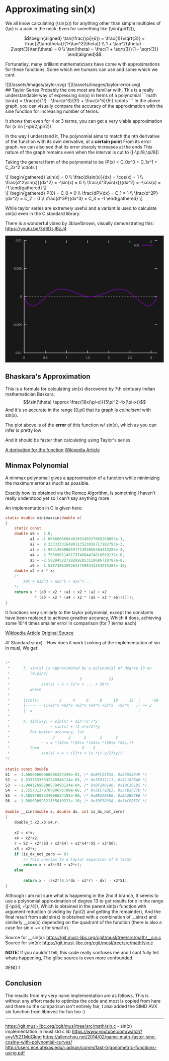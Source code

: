# Approximating sin(x)
We all know calculating \(\sin(x)\) for anything other than simple multiples of \(\pi\) is a pain in the neck.
Even for something like \(\sin(\pi/12)\),


```math
\begin{aligned}
\tan(\frac{\pi}{6}) = \frac{1}{\sqrt{3}} = \frac{2\tan(\theta)}{1+\tan^2(\theta)} \\
1 + \tan^2(\theta) - 2\sqrt{3}\tan(\theta) = 0 \\
\tan(\theta) = \frac{1 + \sqrt{3}}{1 - \sqrt{3}}
\end{aligned}
```

Fortunatley, many brilliant mathematicians have come with approximations for these functions, Some which we humans can use and some which we cant.
  
<div class="split">
![](/assets/images/taylor.svg)
![](/assets/images/taylor-error.svg)
</div>
## Taylor Series
Probably the one most are familiar with, This is a really understandable way of expressing sin(x) in terms of a polynomial
```math
\sin(x) = \frac{x}{1!} - \frac{x^3}{3!} + \frac{x^5}{5!} \cdots
```
In the above graph, you can visually compare the accuracy of the approximation with the sine function for increasing number of terms.

It shows that even for 4 or 3 terms, you can get a very viable approximation for \(x \in [-\pi/2,\pi/2]\)

In the way I understand it, The polynomial aims to match the nth derivative of the function with its own derivative, at a **certain point**
From its error graph, we can also see that its error sharply increases at the ends
This nature of the graph remains even when the interval is cut to \([-\pi/8,\pi/8]\)

Taking the general form of the polynomial to be \(P(x) = C_0x^0 + C_1x^1 + C_2x^2 \cdots \)

<div class="split">
<div>
\[
\begin{gathered}
\sin(x) = 0 \\
\frac{d\sin(x)}{dx} = \cos(x) = 1 \\
\frac{d^2\sin(x)}{dx^2} = -\sin(x) = 0 \\
\frac{d^3\sin(x)}{dx^2} = -\cos(x) = -1
\end{gathered}
\]
</div>
<div>
\[
\begin{gathered}
P(0) = C_0 = 0 \\
\frac{dP}{dx} = C_1 = 1 \\
\frac{d^2P}{dx^2} = C_2 = 0 \\
\frac{d^3P}{dx^3} = C_3 = -1
\end{gathered}
\]
</div>
</div>

While taylor series are extremely useful and a variant is used to calculate sin(x) even in the C standard library.

There is a wonderful video by 3blue1brown, visually demonstrating this: https://youtu.be/3d6DsjIBzJ4

![](/assets/images/error-baskara.svg)
## Bhaskara's Approximation
This is a formula for calculating sin(x) discovered by 7th centuary Indian mathematician Baskara,
$$\sin(\theta) \approx \frac{16x(\pi-x)}{5\pi^2-4x(\pi-x)}$$ And it's so accurate in the range [0,pi] that its graph is *coincident* with sin(x).

The plot above is of the **error** of this function w/ sin(x), which as you can infer is pretty low

And it should be faster than calculating using Taylor's series

[A derivation for the function](https://scholarworks.umt.edu/cgi/viewcontent.cgi?article=1313&context=tme)
[Wikipedia Article](https://en.wikipedia.org/wiki/Bhaskara_I%27s_sine_approximation_formula)

## Minmax Polynomial
A minmax polynomail gives a approximation of a function while minimizing the maximum error as much as possible.

Exactly how its obtained via the Remez Algorithm, is something I haven't really understood yet so I can't say anything more

An implementation in C is given here:
```c
static double minimaxsin(double x)
{
    static const
    double a0 =  1.0,
           a1 = -1.666666666640169148537065260055e-1,
           a2 =  8.333333316490113523036717102793e-3,
           a3 = -1.984126600659171392655484413285e-4,
           a4 =  2.755690114917374804474016589137e-6,
           a5 = -2.502845227292692953118686710787e-8,
           a6 =  1.538730635926417598443354215485e-10;
    double x2 = x * x;
    /*
        a0x + a1x^3 + a2x^5 + a3x^7...
    */
    return x * (a0 + x2 * (a1 + x2 * (a2 + x2
             * (a3 + x2 * (a4 + x2 * (a5 + x2 * a6))))));
}
```

It functions very similarly to the taylor polynomial, except the constants have been replaced to achieve greather accuracy,
Which it does, achieving some 10^4 times smaller error in comparison (for 7 terms each)

[Wikipedia Article](https://en.wikipedia.org/wiki/Minimax_approximation_algorithm)
[Original Source](http://lolengine.net/blog/2011/12/21/better-function-approximations)

#f Standard sin(x) - How does it work
Looking at the implementation of sin in musl, We get:
```c

/*
 *      3. sin(x) is approximated by a polynomial of degree 13 on
 *         [0,pi/4]
 *                               3            13
 *              sin(x) ~ x + S1*x + ... + S6*x
 *         where
 *
 *      |sin(x)         2     4     6     8     10     12  |     -58
 *      |----- - (1+S1*x +S2*x +S3*x +S4*x +S5*x  +S6*x   )| <= 2
 *      |  x                                               |
 *
 *      4. sin(x+y) = sin(x) + sin'(x')*y
 *                  ~ sin(x) + (1-x*x/2)*y
 *         For better accuracy, let
 *                   3      2      2      2      2
 *              r = x *(S2+x *(S3+x *(S4+x *(S5+x *S6))))
 *         then                   3    2
 *              sin(x) = x + (S1*x + (x *(r-y/2)+y))
*/

static const double
S1  = -1.66666666666666324348e-01, /* 0xBFC55555, 0x55555549 */
S2  =  8.33333333332248946124e-03, /* 0x3F811111, 0x1110F8A6 */
S3  = -1.98412698298579493134e-04, /* 0xBF2A01A0, 0x19C161D5 */
S4  =  2.75573137070700676789e-06, /* 0x3EC71DE3, 0x57B1FE7D */
S5  = -2.50507602534068634195e-08, /* 0xBE5AE5E6, 0x8A2B9CEB */
S6  =  1.58969099521155010221e-10; /* 0x3DE5D93A, 0x5ACFD57C */

double __sin(double x, double dx, int is_dx_not_zero)
{
	double_t x2,x3,x4,r;

	x2 = x*x;
	x4 = x2*x2;
	r = S2 + x2*(S3 + x2*S4) + x2*x4*(S5 + x2*S6);
	x3 = x2*x;
	if (is_dx_not_zero == 0)
        // This unwraps to a taylor expansion of 6 terms
		return x + x3*(S1 + x2*r);
	else
        
		return x - ((x2*(0.5*dx - x3*r) - dx) - x3*S1);
}
```

Although I am not sure what is happening in the 2nd if branch, It seems to use a polynomial approximation of degree 13 to get results for x in the range \([-\pi/4, +\pi/4]\), Which is obtained in the parent sin(x) function with argument reduction (dividing by \(\pi/2\) and getting the remainder), And the final result from said sin(x) is obtained with a combination of __sin(x) and similarly __cos(x) depending on the quadrant of the function (there is also a case for sin x ~= x for small x).

Source for __sin(x): https://git.musl-libc.org/cgit/musl/tree/src/math/__sin.c
Source for   sin(x): https://git.musl-libc.org/cgit/musl/tree/src/math/sin.c

**NOTE:** If you couldn't tell, this code really confuses me and I cant fully tell whats happening, The glibc source is even more confounded.

#END f

## Conclusion
The results from my very naive implementation are as follows, This is without any effort made to optimize the code and most is copied from here and there so the comparison isn't entirely fair,
I also added the SIMD AVX sin function from libmvec for fun too :)

---
https://git.musl-libc.org/cgit/musl/tree/src/math/sin.c - sin(x) implementation in musl std c lib
https://www.youtube.com/watch?v=yV52TMdGkng
https://allenchou.net/2014/02/game-math-faster-sine-cosine-with-polynomial-curves/
http://users.ece.utexas.edu/~adnan/comm/fast-trigonometric-functions-using.pdf
